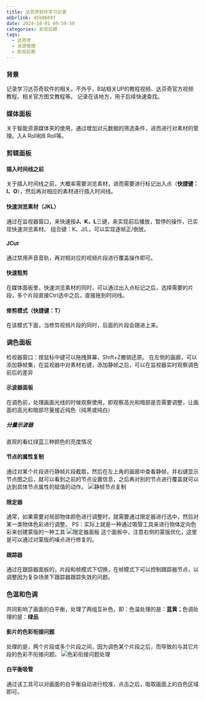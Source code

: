 ```yaml
---
title: 达芬奇软件学习记录
abbrlink: 45b9669f
date: 2024-10-01 09:59:50
categories: 影视后期
tags:
  - 达芬奇
  - 资源管理
  - 影视后期
---
```


### 背景
记录学习达芬奇软件的相关。不外乎，B站相关UP的教程视频、达芬奇官方视频教程、相关官方图文教程等。
记录在该地方，用于后续快速查找。

<!-- more -->

### 媒体面板
关于智能资源媒体夹的使用，通过增加对元数据的筛选条件，进而进行对素材的管理。入A Roll和B Roll等。

### 剪辑面板
#### 插入时间线之前
关于插入时间线之前，大概率需要浏览素材，进而需要进行标记出入点（**快捷键：I、O**），然后再对相应的素材进行插入时间线。

#### 快速浏览素材（JKL）
通过在监视器窗口，来快速按**J、K、L**三键，来实现前后播放，暂停的操作，已实现快速浏览素材。
组合键：K、J/L，可以实现逐帧正/倒放。

#### JCut
通过禁用声音音轨，再对相对应的视频片段进行覆盖操作即可。

#### 快速粗剪
在媒体面板里，快速浏览素材的同时，可以通过出入点标记之后，选择需要的片段，多个片段直接Ctrl选中之后，直接拖到时间线。

#### 修剪模式（快捷键：T）
在该模式下面，当修剪视频片段的同时，后面的片段会跟进上来。


### 调色面板
检视器窗口：按鼠标中键可以拖拽屏幕，Shift+Z撤销还原。
在左侧的画廊，可以添加静帧集，在监视器中对素材右键，添加静帧之后，可以在监视器实时观察调色前后的差异

#### 示波器面板
在调色前，处理画面光线的时候观察使用，即观察高光和暗部是否需要调整，让画面的高光和暗部尽量接近纯色（纯黑或纯白）

##### 分量示波器
直观的看红绿蓝三种颜色的亮度情况

#### 节点的属性复制
通过对某个片段进行静帧片段截取，然后在左上角的画廊中查看静帧，并右键显示节点图之后，就可以看到之前的节点设置信息，之后再对别的节点进行覆盖就可以达到具体节点属性的赋值的动作。
![静帧节点复制](45b9669f/静帧节点复制.png)

#### 限定器
通常，如果需要对局部物体颜色进行调整时，就需要通过限定器进行选中，然后对某一类物体色彩进行调整。
PS：实际上就是一种通过吸管工具来进行物体定向色彩来创建蒙版的一种工具
![限定器面板](45b9669f/限定器面板.png)
这个面板中，注意右侧的蒙版优化，这里是可以通过对蒙版的噪点进行修复的。

#### 跟踪器
通过在跟踪器面板的，片段和帧模式下切换，在帧模式下可以控制跟踪器节点，以调整因为复杂场景下跟踪器跟踪失效的问题。

### 色温和色调
共同影响了画面的白平衡，处理了两组互补色，即：色温处理的是：**蓝黄**；色调处理的是：**绿品**

#### 影片的色彩衔接问题
处理的是，两个片段或多个片段之间，因为调色某个片段之后，而导致的与其它片段的色彩不衔接问题。
![色彩衔接问题处理](45b9669f/色彩衔接问题处理.png)
#### 白平衡吸管
 通过该工具可以对画面的白平衡自动进行校准，点击之后，吸取画面上的白色区域即可。
 